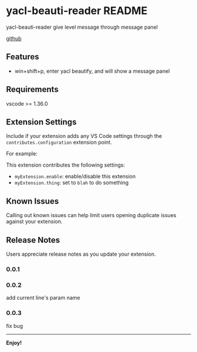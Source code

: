 # yacl-beauti-reader README

yacl-beauti-reader
give level message through message panel

[github](https://github.com/keithyin/yacl-beauti-reader)

## Features
*  win+shift+p, enter  yacl beautify, and will show a message panel

## Requirements

vscode >= 1.36.0

## Extension Settings

Include if your extension adds any VS Code settings through the `contributes.configuration` extension point.

For example:

This extension contributes the following settings:

* `myExtension.enable`: enable/disable this extension
* `myExtension.thing`: set to `blah` to do something

## Known Issues

Calling out known issues can help limit users opening duplicate issues against your extension.

## Release Notes

Users appreciate release notes as you update your extension.

### 0.0.1

### 0.0.2
add current line's param name

### 0.0.3
fix bug


-----------------------------------------------------------------------------------------------------------


**Enjoy!**
